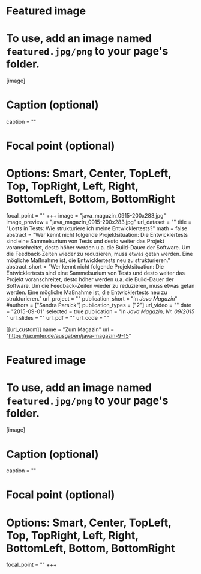 
# Featured image
# To use, add an image named `featured.jpg/png` to your page's folder.
[image]
# Caption (optional)
caption = ""

# Focal point (optional)
# Options: Smart, Center, TopLeft, Top, TopRight, Left, Right, BottomLeft, Bottom, BottomRight
focal_point = ""
+++
image = "java_magazin_0915-200x283.jpg"
image_preview = "java_magazin_0915-200x283.jpg"
url_dataset = ""
title = "Losts in Tests: Wie strukturiere ich meine Entwicklertests?"
math = false
abstract = "Wer kennt nicht folgende Projektsituation: Die Entwicklertests sind eine Sammelsurium von Tests und desto weiter das Projekt voranschreitet, desto höher werden u.a. die Build-Dauer der Software. Um die Feedback-Zeiten wieder zu reduzieren, muss etwas getan werden. Eine mögliche Maßnahme ist, die Entwicklertests neu zu strukturieren."
abstract_short = "Wer kennt nicht folgende Projektsituation: Die Entwicklertests sind eine Sammelsurium von Tests und desto weiter das Projekt voranschreitet, desto höher werden u.a. die Build-Dauer der Software. Um die Feedback-Zeiten wieder zu reduzieren, muss etwas getan werden. Eine mögliche Maßnahme ist, die Entwicklertests neu zu strukturieren."
url_project = ""
publication_short = "In *Java Magazin*"
#authors = ["Sandra Parsick"]
publication_types = ["2"]
url_video = ""
date = "2015-09-01"
selected = true
publication = "In *Java Magazin, Nr. 09/2015* "
url_slides = ""
url_pdf = ""
url_code = ""

[[url_custom]]
name = "Zum Magazin"
url = "https://jaxenter.de/ausgaben/java-magazin-9-15"



# Featured image
# To use, add an image named `featured.jpg/png` to your page's folder.
[image]
# Caption (optional)
caption = ""

# Focal point (optional)
# Options: Smart, Center, TopLeft, Top, TopRight, Left, Right, BottomLeft, Bottom, BottomRight
focal_point = ""
+++
